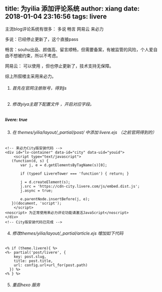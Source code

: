 title: 为yilia 添加评论系统
author: xiang
date: 2018-01-04 23:16:56
tags: livere 
---

主流blog评论系统有很多： 多说  畅言  网易云 来必力

多说：已经停止更新了，这个直接pass

畅言：souhu出品、颜值高、留言顺畅，但需要备案，有被监管的风险，个人爱自由不想被约束，所以不考虑。

网易云： 可以使用 ，但也停止更新了，技术支持无保障。

综上所叙楼主采用来必力。

1. ###### 首先在官网注册账号，得到js

2. ######  修改yiya主题下配置文件 ，开启对应字段。
  ##### livere: true
    
3. ######  在 themes/yilia/layout/_partial/post/ 中添加 livere.ejs （之前官网得到的）
```
<!-- 来必力City版安装代码 -->
<div id="lv-container" data-id="city" data-uid="youid">
	<script type="text/javascript">
   (function(d, s) {
       var j, e = d.getElementsByTagName(s)[0];

       if (typeof LivereTower === 'function') { return; }

       j = d.createElement(s);
       j.src = 'https://cdn-city.livere.com/js/embed.dist.js';
       j.async = true;

       e.parentNode.insertBefore(j, e);
   })(document, 'script');
	</script>
<noscript> 为正常使用来必力评论功能请激活JavaScript</noscript>
</div>
<!-- City版安装代码已完成 -->
```

4. ######  修改themes/yilia/layout/_partial/article.ejs 增加如下代码
```
<% if (theme.livere){ %>
<%- partial('post/livere', {
    key: post.slug,
    title: post.title,
    url: config.url+url_for(post.path)
  }) %>
<% } %>
```

5. ###### 重启hexo 服务
